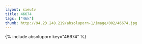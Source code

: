 ```yaml
--- 
layout: sieutv
title: 46674
tags: ["46k"]
thumb: http://94.23.248.219/absoluporn-1/image/002/46674.jpg
---
```

{% include absoluporn key="46674" %} 
